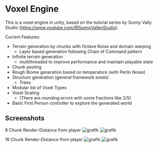 # Voxel Engine
This is a voxel engine in unity,
based on the tutorial series by Sunny Vally Studio (https://www.youtube.com/@SunnyValleyStudio).

Current Features:
- Terrain generation by chunks with Octave Noise and domain warping
  - Layer based generation following Chain of Command pattern
- Infinite terrain generation
  - multithreaded to improve performance and maintain playable state
- Chunk pooling
- Rough Biome generation based on temperature (with Perlin Noise)
- Structure generation (general framework exists)
  - Trees
- Modular list of Voxel Types
- Voxel Scaling
  - (There are rounding errors with some fractions like 2/5)
- Basic First Person controller to explore the generated world

## Screenshots

8 Chunk Render-Distance from player
![grafik](https://github.com/user-attachments/assets/5d43855c-08c5-448b-85a2-75b1a3aea2be)
![grafik](https://github.com/user-attachments/assets/9eb26f02-0ce4-4b53-9020-fdf501f2fc3c)

16 Chunk Render-Distance from player
![grafik](https://github.com/user-attachments/assets/f3f5afc4-bbf8-45c5-aa1a-1d6cf17dc594)
![grafik](https://github.com/user-attachments/assets/e1dc57fc-9876-4cbb-9399-cec3341ec0f6)
